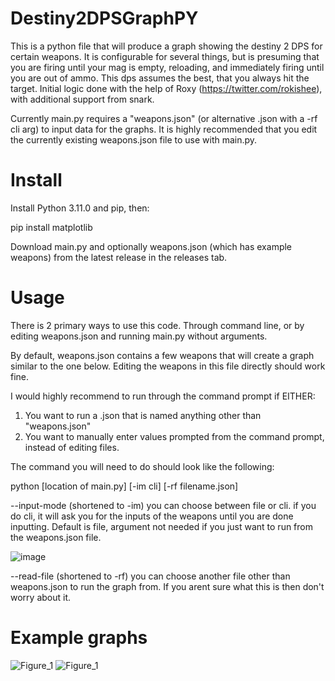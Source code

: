 # Destiny2DPSGraphPY

This is a python file that will produce a graph showing the destiny 2 DPS for certain weapons. It is configurable for several things, but is presuming that you are firing until your mag is empty, reloading, and immediately firing until you are out of ammo. This dps assumes the best, that you always hit the target. Initial logic done with the help of Roxy (https://twitter.com/rokishee), with additional support from snark.

Currently main.py requires a "weapons.json" (or alternative .json with a -rf cli arg) to input data for the graphs. It is highly recommended that you edit the currently existing weapons.json file to use with main.py.

# Install
Install Python 3.11.0 and pip, then:

pip install matplotlib

Download main.py and optionally weapons.json (which has example weapons) from the latest release in the releases tab.

# Usage
There is 2 primary ways to use this code. Through command line, or by editing weapons.json and running main.py without arguments.

By default, weapons.json contains a few weapons that will create a graph similar to the one below. Editing the weapons in this file directly should work fine.

I would highly recommend to run through the command prompt if EITHER:
1. You want to run a .json that is named anything other than "weapons.json"
2. You want to manually enter values prompted from the command prompt, instead of editing files.

The command you will need to do should look like the following:

python [location of main.py] [-im cli] [-rf filename.json]

--input-mode (shortened to -im) you can choose between file or cli. if you do cli, it will ask you for the inputs of the weapons until you are done inputting. Default is file, argument not needed if you just want to run from the weapons.json file.

![image](https://user-images.githubusercontent.com/65287118/210480652-d4d5aeb2-826b-472c-b432-b3870225d1ad.png)

--read-file (shortened to -rf) you can choose another file other than weapons.json to run the graph from. If you arent sure what this is then don't worry about it.

# Example graphs
![Figure_1](https://user-images.githubusercontent.com/65287118/210054539-a0629674-e846-43ed-8e1f-808482d20a66.png)
![Figure_1](https://user-images.githubusercontent.com/65287118/209410562-fc720bb0-fd7c-492b-8a41-7422d72d4cf2.png)
